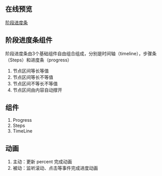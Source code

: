 ## 在线预览
[阶段进度条](https://codesandbox.io/s/progress-m298m0?file=/src/App.tsx)

## 阶段进度条组件
阶段进度条由3个基础组件自由组合组成，分别是时间轴（timeline），步骤条（Steps）和进度条（progress）

1. 节点区间等长等值
2. 节点区间等长不等值
3. 节点区间不等长不等值
4. 节点区间由内容自动撑开

## 组件
1. Progress
2. Steps
3. TimeLine

## 动画

1. 主动：更新 percent 完成动画
2. 被动：监听滚动、点击等事件完成进度动画

